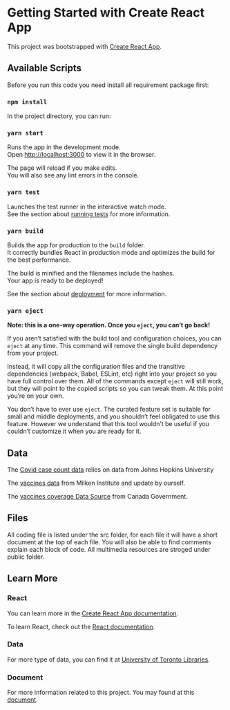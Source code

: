 # Getting Started with Create React App

This project was bootstrapped with [Create React App](https://github.com/facebook/create-react-app).

## Available Scripts

Before you run this code you need install all requirement package first:

### `npm install`

In the project directory, you can run:

### `yarn start`

Runs the app in the development mode.\
Open [http://localhost:3000](http://localhost:3000) to view it in the browser.

The page will reload if you make edits.\
You will also see any lint errors in the console.

### `yarn test`

Launches the test runner in the interactive watch mode.\
See the section about [running tests](https://facebook.github.io/create-react-app/docs/running-tests) for more information.

### `yarn build`

Builds the app for production to the `build` folder.\
It correctly bundles React in production mode and optimizes the build for the best performance.

The build is minified and the filenames include the hashes.\
Your app is ready to be deployed!

See the section about [deployment](https://facebook.github.io/create-react-app/docs/deployment) for more information.

### `yarn eject`

**Note: this is a one-way operation. Once you `eject`, you can’t go back!**

If you aren’t satisfied with the build tool and configuration choices, you can `eject` at any time. This command will remove the single build dependency from your project.

Instead, it will copy all the configuration files and the transitive dependencies (webpack, Babel, ESLint, etc) right into your project so you have full control over them. All of the commands except `eject` will still work, but they will point to the copied scripts so you can tweak them. At this point you’re on your own.

You don’t have to ever use `eject`. The curated feature set is suitable for small and middle deployments, and you shouldn’t feel obligated to use this feature. However we understand that this tool wouldn’t be useful if you couldn’t customize it when you are ready for it.

## Data

The [Covid case count data](https://ourworldindata.org/coronavirus-source-data) relies on data from Johns Hopkins University

The [vaccines data](https://covid-19tracker.milkeninstitute.org/#vaccines_intro) from Milken Institute and update by ourself.

The [vaccines coverage Data Source](https://health-infobase.canada.ca/covid-19/vaccination-coverage/) from Canada Government.

## Files

All coding file is listed under the src folder, for each file it will have a short document at the top of each file. You will also
be able to find comments explain each block of code. All multimedia resources are stroged under public folder.

## Learn More

### React

You can learn more in the [Create React App documentation](https://facebook.github.io/create-react-app/docs/getting-started).

To learn React, check out the [React documentation](https://reactjs.org/).

### Data

For more type of data, you can find it at [University of Toronto Libraries](https://mdl.library.utoronto.ca/covid-19/data).

### Document

For more information related to this project. You may found at this [document](https://docs.google.com/document/d/11WB6BY0G19YKHv7wFfgzVgMeFPyhoawcrPpXn2iMfWw/edit?usp=sharing).
